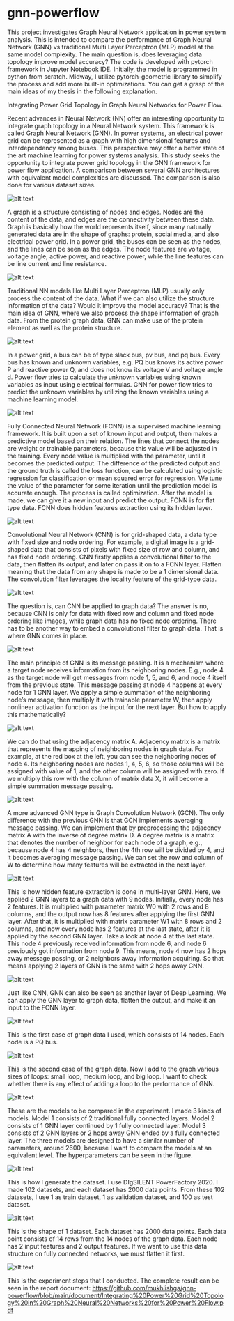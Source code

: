 # gnn-powerflow

This project investigates Graph Neural Network application in power system analysis. This is intended to compare the performance of Graph Neural Network (GNN) vs traditional Multi Layer Perceptron (MLP) model at the same model complexity. The main question is, does leveraging data topology improve model accuracy? The code is developed with pytorch framework in Jupyter Notebook IDE. Initially, the model is programmed in python from scratch. Midway, I utilize pytorch-geometric library to simplify the process and add more built-in optimizations. You can get a grasp of the main ideas of my thesis in the following explanation.

Integrating Power Grid Topology in Graph Neural Networks for Power Flow.

Recent advances in Neural Network (NN) offer an interesting opportunity to integrate graph topology in a Neural Network system. This framework is called Graph Neural Network (GNN). In power systems, an electrical power grid can be represented as a graph with high dimensional features and interdependency among buses. This perspective may offer a better state of the art machine learning for power systems analysis. This study seeks the opportunity to integrate power grid topology in the GNN framework for power flow application. A comparison between several GNN architectures with equivalent model complexities are discussed. The comparison is also done for various dataset sizes.

![alt text](https://github.com/mukhlishga/gnn-powerflow/blob/main/document/fig1.PNG?raw=true)

A graph is a structure consisting of nodes and edges. Nodes are the content of the data, and edges are the connectivity between these data. Graph is basically how the world represents itself, since many naturally generated data are in the shape of graphs: protein, social media, and also electrical power grid. In a power grid, the buses can be seen as the nodes, and the lines can be seen as the edges. The node features are voltage, voltage angle, active power, and reactive power, while the line features can be line current and line resistance.

![alt text](https://github.com/mukhlishga/gnn-powerflow/blob/main/document/fig2.PNG?raw=true)

Traditional NN models like Multi Layer Perceptron (MLP) usually only process the content of the data. What if we can also utilize the structure information of the data? Would it improve the model accuracy? That is the main idea of GNN, where we also process the shape information of graph data. From the protein graph data, GNN can make use of the protein element as well as the protein structure.

![alt text](https://github.com/mukhlishga/gnn-powerflow/blob/main/document/fig3.PNG?raw=true)

In a power grid, a bus can be of type slack bus, pv bus, and pq bus. Every bus has known and unknown variables, e.g. PQ bus knows its active power P and reactive power Q, and does not know its voltage V and voltage angle d. Power flow tries to calculate the unknown variables using known variables as input using electrical formulas. GNN for power flow tries to predict the unknown variables by utilizing the known variables using a machine learning model.

![alt text](https://github.com/mukhlishga/gnn-powerflow/blob/main/document/fig4.PNG?raw=true)

Fully Connected Neural Network (FCNN) is a supervised machine learning framework. It is built upon a set of known input and output, then makes a predictive model based on their relation. The lines that connect the nodes are weight or trainable parameters, because this value will be adjusted in the training. Every node value is multiplied with the parameter, until it becomes the predicted output. The difference of the predicted output and the ground truth is called the loss function, can be calculated using logistic regression for classification or mean squared error for regression. We tune the value of the parameter for some iteration until the prediction model is accurate enough. The process is called optimization. After the model is made, we can give it a new input and predict the output. FCNN is for flat type data. FCNN does hidden features extraction using its hidden layer.

![alt text](https://github.com/mukhlishga/gnn-powerflow/blob/main/document/fig5.PNG?raw=true)

Convolutional Neural Network (CNN) is for grid-shaped data, a data type with fixed size and node ordering. For example, a digital image is a grid-shaped data that consists of pixels with fixed size of row and column, and has fixed node ordering. CNN firstly applies a convolutional filter to the data, then flatten its output, and later on pass it on to a FCNN layer. Flatten meaning that the data from any shape is made to be a 1 dimensional data. The convolution filter leverages the locality feature of the grid-type data.

![alt text](https://github.com/mukhlishga/gnn-powerflow/blob/main/document/fig6.PNG?raw=true)

The question is, can CNN be applied to graph data? The answer is no, because CNN is only for data with fixed row and column and fixed node ordering like images, while graph data has no fixed node ordering. There has to be another way to embed a convolutional filter to graph data. That is where GNN comes in place.

![alt text](https://github.com/mukhlishga/gnn-powerflow/blob/main/document/fig7.PNG?raw=true)

The main principle of GNN is its message passing. It is a mechanism where a target node receives information from its neighboring nodes. E.g., node 4 as the target node will get messages from node 1, 5, and 6, and node 4 itself from the previous state. This message passing at node 4 happens at every node for 1 GNN layer. We apply a simple summation of the neighboring node’s message, then multiply it with trainable parameter W, then apply nonlinear activation function as the input for the next layer. But how to apply this mathematically?

![alt text](https://github.com/mukhlishga/gnn-powerflow/blob/main/document/fig8.PNG?raw=true)

We can do that using the adjacency matrix A. Adjacency matrix is a matrix that represents the mapping of neighboring nodes in graph data. For example, at the red box at the left, you can see the neighboring nodes of node 4. Its neighboring nodes are nodes 1, 4, 5, 6, so those columns will be assigned with value of 1, and the other column will be assigned with zero. If we multiply this row with the column of matrix data X, it will become a simple summation message passing.

![alt text](https://github.com/mukhlishga/gnn-powerflow/blob/main/document/fig9.PNG?raw=true)

A more advanced GNN type is Graph Convolution Network (GCN). The only difference with the previous GNN is that GCN implements averaging message passing. We can implement that by preprocessing the adjacency matrix A with the inverse of degree matrix D. A degree matrix is a matrix that denotes the number of neighbor for each node of a graph, e.g., because node 4 has 4 neighbors, then the 4th row will be divided by 4, and it becomes averaging message passing. We can set the row and column of W to determine how many features will be extracted in the next layer.

![alt text](https://github.com/mukhlishga/gnn-powerflow/blob/main/document/fig10.PNG?raw=true)

This is how hidden feature extraction is done in multi-layer GNN. Here, we applied 2 GNN layers to a graph data with 9 nodes. Initially, every node has 2 features. It is multiplied with parameter matrix W0 with 2 rows and 8 columns, and the output now has 8 features after applying the first GNN layer. After that, it is multiplied with matrix parameter W1 with 8 rows and 2 columns, and now every node has 2 features at the last state, after it is applied by the second GNN layer. Take a look at node 4 at the last state. This node 4 previously received information from node 6, and node 6 previously got information from node 9. This means, node 4 now has 2 hops away message passing, or 2 neighbors away information acquiring. So that means applying 2 layers of GNN is the same with 2 hops away GNN.

![alt text](https://github.com/mukhlishga/gnn-powerflow/blob/main/document/fig11.PNG?raw=true)

Just like CNN, GNN can also be seen as another layer of Deep Learning. We can apply the GNN layer to graph data, flatten the output, and make it an input to the FCNN layer.

![alt text](https://github.com/mukhlishga/gnn-powerflow/blob/main/document/fig12.PNG?raw=true)

This is the first case of graph data I used, which consists of 14 nodes. Each node is a PQ bus.

![alt text](https://github.com/mukhlishga/gnn-powerflow/blob/main/document/fig13.PNG?raw=true)

This is the second case of the graph data. Now I add to the graph various sizes of loops: small loop, medium loop, and big loop. I want to check whether there is any effect of adding a loop to the performance of GNN.

![alt text](https://github.com/mukhlishga/gnn-powerflow/blob/main/document/fig14.PNG?raw=true)

These are the models to be compared in the experiment. I made 3 kinds of models. Model 1 consists of 2 traditional fully connected layers. Model 2 consists of 1 GNN layer continued by 1 fully connected layer. Model 3 consists of 2 GNN layers or 2 hops away GNN ended by a fully connected layer. The three models are designed to have a similar number of parameters, around 2600, because I want to compare the models at an equivalent level. The hyperparameters can be seen in the figure.

![alt text](https://github.com/mukhlishga/gnn-powerflow/blob/main/document/fig15.PNG?raw=true)

This is how I generate the dataset. I use DIgSILENT PowerFactory 2020. I made 102 datasets, and each dataset has 2000 data points. From these 102 datasets, I use 1 as train dataset, 1 as validation dataset, and 100 as test dataset.

![alt text](https://github.com/mukhlishga/gnn-powerflow/blob/main/document/fig16.PNG?raw=true)

This is the shape of 1 dataset. Each dataset has 2000 data points. Each data point consists of 14 rows from the 14 nodes of the graph data. Each node has 2 input features and 2 output features. If we want to use this data structure on fully connected networks, we must flatten it first.

![alt text](https://github.com/mukhlishga/gnn-powerflow/blob/main/document/fig17.PNG?raw=true)

This is the experiment steps that I conducted. The complete result can be seen in the report document:
https://github.com/mukhlishga/gnn-powerflow/blob/main/document/Integrating%20Power%20Grid%20Topology%20in%20Graph%20Neural%20Networks%20for%20Power%20Flow.pdf
